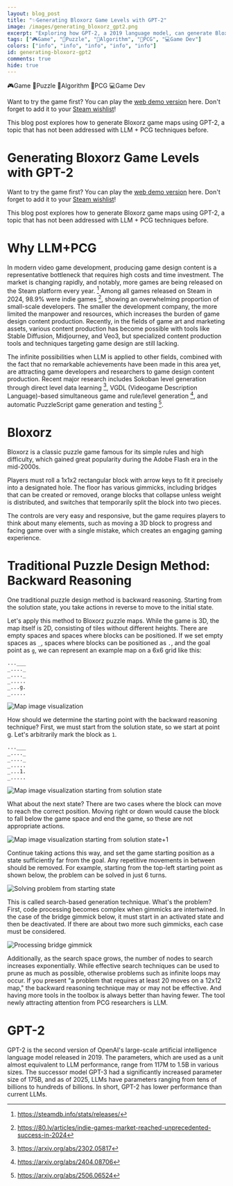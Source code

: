 ```yaml
---
layout: blog_post
title: "✨Generating Bloxorz Game Levels with GPT-2"
image: /images/generating_bloxorz_gpt2.png
excerpt: "Exploring how GPT-2, a 2019 language model, can generate Bloxorz puzzle levels through text-based map representation. This post examines the limitations of traditional search-based puzzle generation and introduces LLM-based procedural content generation as an alternative approach for indie game developers facing content production bottlenecks."
tags: ["🎮Game", "🧩Puzzle", "🤖Algorithm", "🎲PCG", "💻Game Dev"]
colors: ["info", "info", "info", "info", "info"]
id: generating-bloxorz-gpt2
comments: true
hide: true
---
```


<span class="badge badge-info">🎮Game</span>
<span class="badge badge-info">🧩Puzzle</span>
<span class="badge badge-info">🤖Algorithm</span>
<span class="badge badge-info">🎲PCG</span>
<span class="badge badge-info">💻Game Dev</span>


Want to try the game first? You can play the [web demo version](https://sublevelgames.itch.io/mindcraft-demo) here. Don't forget to add it to your [Steam wishlist](https://store.steampowered.com/app/3974510/Mindcraft/)!

This blog post explores how to generate Bloxorz game maps using GPT-2, a topic that has not been addressed with LLM + PCG techniques before.


# Generating Bloxorz Game Levels with GPT-2

Want to try the game first? You can play the [web demo version](https://sublevelgames.itch.io/mindcraft-demo) here. Don't forget to add it to your [Steam wishlist](https://store.steampowered.com/app/3974510/Mindcraft/)!

This blog post explores how to generate Bloxorz game maps using GPT-2, a topic that has not been addressed with LLM + PCG techniques before.

# Why LLM+PCG

In modern video game development, producing game design content is a representative bottleneck that requires high costs and time investment. The market is changing rapidly, and notably, more games are being released on the Steam platform every year. [^1] Among all games released on Steam in 2024, 98.9% were indie games [^2], showing an overwhelming proportion of small-scale developers. The smaller the development company, the more limited the manpower and resources, which increases the burden of game design content production. Recently, in the fields of game art and marketing assets, various content production has become possible with tools like Stable Diffusion, Midjourney, and Veo3, but specialized content production tools and techniques targeting game design are still lacking.

The infinite possibilities when LLM is applied to other fields, combined with the fact that no remarkable achievements have been made in this area yet, are attracting game developers and researchers to game design content production. Recent major research includes Sokoban level generation through direct level data learning [^3], VGDL (Videogame Description Language)-based simultaneous game and rule/level generation [^4], and automatic PuzzleScript game generation and testing [^5].

# Bloxorz

Bloxorz is a classic puzzle game famous for its simple rules and high difficulty, which gained great popularity during the Adobe Flash era in the mid-2000s.

Players must roll a 1x1x2 rectangular block with arrow keys to fit it precisely into a designated hole. The floor has various gimmicks, including bridges that can be created or removed, orange blocks that collapse unless weight is distributed, and switches that temporarily split the block into two pieces.

The controls are very easy and responsive, but the game requires players to think about many elements, such as moving a 3D block to progress and facing game over with a single mistake, which creates an engaging gaming experience.

# Traditional Puzzle Design Method: Backward Reasoning

One traditional puzzle design method is backward reasoning. Starting from the solution state, you take actions in reverse to move to the initial state.

Let's apply this method to Bloxorz puzzle maps. While the game is 3D, the map itself is 2D, consisting of tiles without different heights. There are empty spaces and spaces where blocks can be positioned. If we set empty spaces as `_`, spaces where blocks can be positioned as `.`, and the goal point as `g`, we can represent an example map on a 6x6 grid like this:
```
...___
_...._
_...._
_.....
_...g.
_.....
```

![Map image visualization](/images/gpt2b03.png)

How should we determine the starting point with the backward reasoning technique? First, we must start from the solution state, so we start at point g. Let's arbitrarily mark the block as `1`.
```
...___
_...._
_...._
_.....
_...1.
_.....
```

![Map image visualization starting from solution state](/images/gpt2b04.png)

What about the next state? There are two cases where the block can move to reach the correct position. Moving right or down would cause the block to fall below the game space and end the game, so these are not appropriate actions.

![Map image visualization starting from solution state+1](/images/gpt2b05.png)

Continue taking actions this way, and set the game starting position as a state sufficiently far from the goal. Any repetitive movements in between should be removed. For example, starting from the top-left starting point as shown below, the problem can be solved in just 6 turns.

![Solving problem from starting state](/images/gpt2b06.gif)

This is called search-based generation technique. What's the problem? First, code processing becomes complex when gimmicks are intertwined. In the case of the bridge gimmick below, it must start in an activated state and then be deactivated. If there are about two more such gimmicks, each case must be considered.

![Processing bridge gimmick](/images/gpt2b07.gif)

Additionally, as the search space grows, the number of nodes to search increases exponentially. While effective search techniques can be used to prune as much as possible, otherwise problems such as infinite loops may occur. If you present "a problem that requires at least 20 moves on a 12x12 map," the backward reasoning technique may or may not be effective. And having more tools in the toolbox is always better than having fewer. The tool newly attracting attention from PCG researchers is LLM.

# GPT-2

GPT-2 is the second version of OpenAI's large-scale artificial intelligence language model released in 2019. The parameters, which are used as a unit almost equivalent to LLM performance, range from 117M to 1.5B in various sizes. The successor model GPT-3 had a significantly increased parameter size of 175B, and as of 2025, LLMs have parameters ranging from tens of billions to hundreds of billions. In short, GPT-2 has lower performance than current LLMs.



[^1]: https://steamdb.info/stats/releases/

[^2]: https://80.lv/articles/indie-games-market-reached-unprecedented-success-in-2024

[^3]: https://arxiv.org/abs/2302.05817

[^4]: https://arxiv.org/abs/2404.08706

[^5]: https://arxiv.org/abs/2506.06524

